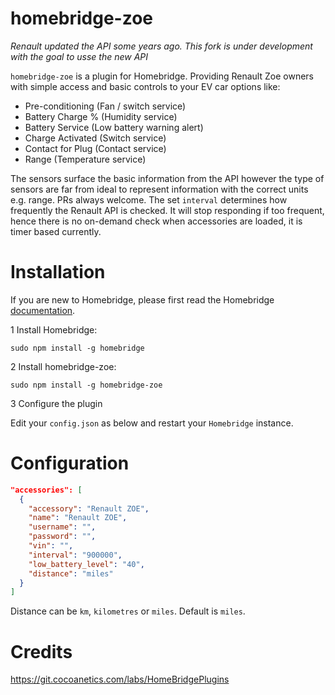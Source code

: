 # homebridge-zoe
*Renault updated the API some years ago. This fork is under development with the goal to usse the new API*

`homebridge-zoe` is a plugin for Homebridge.  Providing Renault Zoe owners with simple access and basic controls to your EV car options like:

* Pre-conditioning (Fan / switch service)
* Battery Charge % (Humidity service)
* Battery Service (Low battery warning alert)
* Charge Activated (Switch service)
* Contact for Plug (Contact service)
* Range (Temperature service)

The sensors surface the basic information from the API however the type of sensors are far from ideal to represent information with the correct units e.g. range.  PRs always welcome.  The set `interval` determines how frequently the Renault API is checked.  It will stop responding if too frequent, hence there is no on-demand check when accessories are loaded, it is timer based currently.

# Installation
If you are new to Homebridge, please first read the Homebridge [documentation](https://www.npmjs.com/package/homebridge).

1 Install Homebridge:

`sudo npm install -g homebridge`

2 Install homebridge-zoe:

`sudo npm install -g homebridge-zoe`

3 Configure the plugin

Edit your `config.json` as below and restart your `Homebridge` instance.

# Configuration

```json
"accessories": [
  {
    "accessory": "Renault ZOE",
    "name": "Renault ZOE",
    "username": "",
    "password": "",
    "vin": "",
    "interval": "900000",
    "low_battery_level": "40",
    "distance": "miles"
  }
]
```
Distance can be `km`, `kilometres` or `miles`.  Default is `miles`.

# Credits

https://git.cocoanetics.com/labs/HomeBridgePlugins
